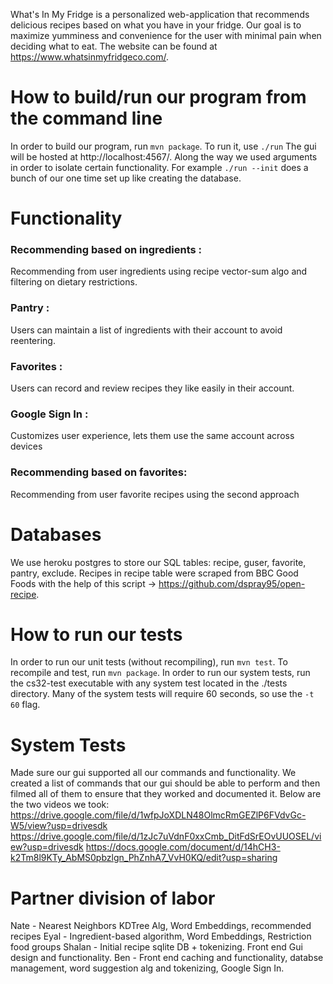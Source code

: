 
What's In My Fridge is a personalized web-application that recommends delicious recipes based on what you have in your fridge. Our goal is to maximize yumminess and convenience for the user with minimal pain when deciding what to eat. The website can be found at https://www.whatsinmyfridgeco.com/.

# How to build/run our program from the command line
In order to build our program, run `mvn package`. To run it, use `./run` The gui will be hosted at http://localhost:4567/.
Along the way we used arguments in order to isolate certain functionality. For example `./run --init` does a bunch of our one time set up like creating the database. 

# Functionality 
### Recommending based on ingredients :
Recommending from user ingredients using recipe vector-sum algo and filtering on dietary restrictions.

### Pantry :
Users can maintain a list of ingredients with their account to avoid reentering.

### Favorites :
Users can record and review recipes they like easily in their account.

### Google Sign In :
Customizes user experience, lets them use the same account across devices

### Recommending based on favorites:
Recommending from user favorite recipes using the second approach


# Databases
We use heroku postgres to store our SQL tables: recipe, guser, favorite, pantry, exclude.
Recipes in recipe table were scraped from BBC Good Foods with the help of this script -> https://github.com/dspray95/open-recipe.

# How to run our tests
In order to run our unit tests (without recompiling), run `mvn test`. To recompile and test, run `mvn package`. In order to run our system tests, run the cs32-test executable with any system test located in the ./tests directory. Many of the system tests will require 60 seconds, so use the `-t 60` flag.

# System Tests
Made sure our gui supported all our commands and functionality. We created a list of commands that our gui should be able to perform and then filmed all of them to ensure that they worked and documented it. 
Below are the two videos we took:
https://drive.google.com/file/d/1wfpJoXDLN48OlmcRmGEZlP6FVdvGc-W5/view?usp=drivesdk
https://drive.google.com/file/d/1zJc7uVdnF0xxCmb_DitFdSrEOvUUOSEL/view?usp=drivesdk
https://docs.google.com/document/d/14hCH3-k2Tm8l9KTy_AbMS0pbzlgn_PhZnhA7_VvH0KQ/edit?usp=sharing

# Partner division of labor
Nate - Nearest Neighbors KDTree Alg, Word Embeddings, recommended recipes
Eyal - Ingredient-based algorithm, Word Embeddings, Restriction food groups
Shalan - Initial recipe sqlite DB + tokenizing. Front end Gui design and functionality.
Ben - Front end caching and functionality, databse management, word suggestion alg and tokenizing, Google Sign In. 

